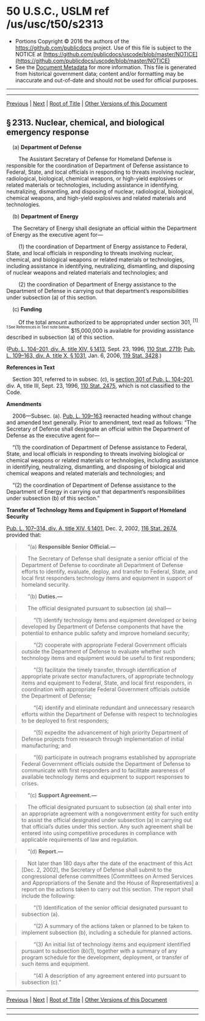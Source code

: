 ---
---

# 50 U.S.C., USLM ref /us/usc/t50/s2313

* Portions Copyright © 2016 the authors of the https://github.com/publicdocs project.
  Use of this file is subject to the NOTICE at [https://github.com/publicdocs/uscode/blob/master/NOTICE](https://github.com/publicdocs/uscode/blob/master/NOTICE)
* See the [Document Metadata](././../../../../..//README.md) for more information.
  This file is generated from historical government data; content and/or formatting may be inaccurate and out-of-date and should not be used for official purposes.

----------
----------

[Previous](./../../../../..//us/usc/t50/ch40/schI/m__us_usc_t50_s2312.md) | [Next](./../../../../..//us/usc/t50/ch40/schI/m__us_usc_t50_s2314.md) | [Root of Title](./../../../../../) | [Other Versions of this Document](https://publicdocs.github.io/go/links?ns=uslm&ref=%2Fus%2Fusc%2Ft50%2Fs2313)

## § 2313. Nuclear, chemical, and biological emergency response

    (a) __Department of Defense__ 

        The Assistant Secretary of Defense for Homeland Defense is responsible for the coordination of Department of Defense assistance to Federal, State, and local officials in responding to threats involving nuclear, radiological, biological, chemical weapons, or high-yield explosives or related materials or technologies, including assistance in identifying, neutralizing, dismantling, and disposing of nuclear, radiological, biological, chemical weapons, and high-yield explosives and related materials and technologies.

    (b) __Department of Energy__ 

    The Secretary of Energy shall designate an official within the Department of Energy as the executive agent for—

        (1) the coordination of Department of Energy assistance to Federal, State, and local officials in responding to threats involving nuclear, chemical, and biological weapons or related materials or technologies, including assistance in identifying, neutralizing, dismantling, and disposing of nuclear weapons and related materials and technologies; and

        (2) the coordination of Department of Energy assistance to the Department of Defense in carrying out that department’s responsibilities under subsection (a) of this section.

    (c) __Funding__ 

        Of the total amount authorized to be appropriated under section 301, <sup>\[1\]</sup>  <sup><sup> 1 See References in Text note below. </sup></sup>  $15,000,000 is available for providing assistance described in subsection (a) of this section.

([Pub. L. 104–201, div. A, title XIV, § 1413][/us/pl/104/201/s1413], Sept. 23, 1996, [110 Stat. 2719][/us/stat/110/2719]; [Pub. L. 109–163, div. A, title X, § 1031][/us/pl/109/163/s1031], Jan. 6, 2006, [119 Stat. 3428][/us/stat/119/3428].)

 __References in Text__ 

    Section 301, referred to in subsec. (c), is [section 301 of Pub. L. 104–201][/us/pl/104/201/s301], div. A, title III, Sept. 23, 1996, [110 Stat. 2475][/us/stat/110/2475], which is not classified to the Code.

 __Amendments__ 

    2006—Subsec. (a). [Pub. L. 109–163][/us/pl/109/163] reenacted heading without change and amended text generally. Prior to amendment, text read as follows: “The Secretary of Defense shall designate an official within the Department of Defense as the executive agent for—

    “(1) the coordination of Department of Defense assistance to Federal, State, and local officials in responding to threats involving biological or chemical weapons or related materials or technologies, including assistance in identifying, neutralizing, dismantling, and disposing of biological and chemical weapons and related materials and technologies; and

    “(2) the coordination of Department of Defense assistance to the Department of Energy in carrying out that department’s responsibilities under subsection (b) of this section.”

 __Transfer of Technology Items and Equipment in Support of Homeland Security__ 

[Pub. L. 107–314, div. A, title XIV, § 1401][/us/pl/107/314/s1401], Dec. 2, 2002, [116 Stat. 2674][/us/stat/116/2674], provided that:

>     “(a) __Responsible Senior Official.—__ 

>     The Secretary of Defense shall designate a senior official of the Department of Defense to coordinate all Department of Defense efforts to identify, evaluate, deploy, and transfer to Federal, State, and local first responders technology items and equipment in support of homeland security.

>     “(b) __Duties.—__ 

>     The official designated pursuant to subsection (a) shall—

>         “(1) identify technology items and equipment developed or being developed by Department of Defense components that have the potential to enhance public safety and improve homeland security;

>         “(2) cooperate with appropriate Federal Government officials outside the Department of Defense to evaluate whether such technology items and equipment would be useful to first responders;

>         “(3) facilitate the timely transfer, through identification of appropriate private sector manufacturers, of appropriate technology items and equipment to Federal, State, and local first responders, in coordination with appropriate Federal Government officials outside the Department of Defense;

>         “(4) identify and eliminate redundant and unnecessary research efforts within the Department of Defense with respect to technologies to be deployed to first responders;

>         “(5) expedite the advancement of high priority Department of Defense projects from research through implementation of initial manufacturing; and

>         “(6) participate in outreach programs established by appropriate Federal Government officials outside the Department of Defense to communicate with first responders and to facilitate awareness of available technology items and equipment to support responses to crises.

>     “(c) __Support Agreement.—__ 

>     The official designated pursuant to subsection (a) shall enter into an appropriate agreement with a nongovernment entity for such entity to assist the official designated under subsection (a) in carrying out that official’s duties under this section. Any such agreement shall be entered into using competitive procedures in compliance with applicable requirements of law and regulation.

>     “(d) __Report.—__ 

>     Not later than 180 days after the date of the enactment of this Act \[Dec. 2, 2002\], the Secretary of Defense shall submit to the congressional defense committees \[Committees on Armed Services and Appropriations of the Senate and the House of Representatives\] a report on the actions taken to carry out this section. The report shall include the following:

>         “(1) Identification of the senior official designated pursuant to subsection (a).

>         “(2) A summary of the actions taken or planned to be taken to implement subsection (b), including a schedule for planned actions.

>         “(3) An initial list of technology items and equipment identified pursuant to subsection (b)(1), together with a summary of any program schedule for the development, deployment, or transfer of such items and equipment.

>         “(4) A description of any agreement entered into pursuant to subsection (c).”

----------

[Previous](./../../../../..//us/usc/t50/ch40/schI/m__us_usc_t50_s2312.md) | [Next](./../../../../..//us/usc/t50/ch40/schI/m__us_usc_t50_s2314.md) | [Root of Title](./../../../../../) | [Other Versions of this Document](https://publicdocs.github.io/go/links?ns=uslm&ref=%2Fus%2Fusc%2Ft50%2Fs2313)

----------
----------

[/us/pl/104/201/s1413]: https://publicdocs.github.io/go/links?ns=uslm&ref=%2Fus%2Fpl%2F104%2F201%2Fs1413
[/us/stat/110/2719]: https://publicdocs.github.io/go/links?ns=uslm&ref=%2Fus%2Fstat%2F110%2F2719
[/us/pl/109/163/s1031]: https://publicdocs.github.io/go/links?ns=uslm&ref=%2Fus%2Fpl%2F109%2F163%2Fs1031
[/us/stat/119/3428]: https://publicdocs.github.io/go/links?ns=uslm&ref=%2Fus%2Fstat%2F119%2F3428
[/us/pl/104/201/s301]: https://publicdocs.github.io/go/links?ns=uslm&ref=%2Fus%2Fpl%2F104%2F201%2Fs301
[/us/stat/110/2475]: https://publicdocs.github.io/go/links?ns=uslm&ref=%2Fus%2Fstat%2F110%2F2475
[/us/pl/109/163]: https://publicdocs.github.io/go/links?ns=uslm&ref=%2Fus%2Fpl%2F109%2F163
[/us/pl/107/314/s1401]: https://publicdocs.github.io/go/links?ns=uslm&ref=%2Fus%2Fpl%2F107%2F314%2Fs1401
[/us/stat/116/2674]: https://publicdocs.github.io/go/links?ns=uslm&ref=%2Fus%2Fstat%2F116%2F2674


